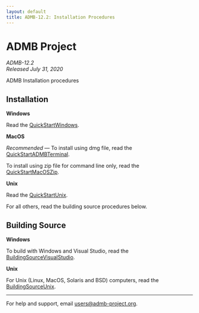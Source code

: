 ```yaml
---
layout: default
title: ADMB-12.2: Installation Procedures
---
```


ADMB Project  
============
*ADMB-12.2*  
*Released July 31, 2020*  

ADMB Installation procedures

Installation
------------

**Windows**

Read the [QuickStartWindows](QuickStartWindows.html).  

**MacOS**

_Recommended_ &mdash; To install using dmg file, read the [QuickStartADMBTerminal](QuickStartADMBTerminal.html).

To install using zip file for command line only, read the [QuickStartMacOSZip](QuickStartMacOSZip.html).

**Unix**

Read the [QuickStartUnix](QuickStartUnix.html).


For all others, read the building source procedures below.

Building Source
---------------

**Windows**

To build with Windows and Visual Studio, read the [BuildingSourceVisualStudio](BuildingSourceVisualStudio.html).   

**Unix**

For Unix (Linux, MacOS, Solaris and BSD) computers, read the [BuildingSourceUnix](BuildingSourceUnix.html).

---
For help and support, email <users@admb-project.org>.
